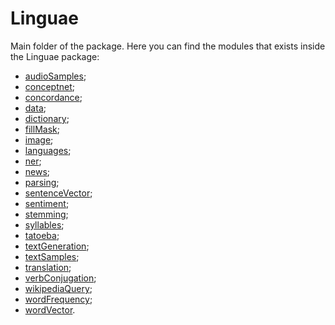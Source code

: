 # Linguae

Main folder of the package. Here you can find the modules that exists inside the Linguae package:

- [audioSamples](audioSamples);
- [conceptnet](conceptnet);
- [concordance](concordance);
- [data](data);
- [dictionary](dictionary);
- [fillMask](fillMask);
- [image](image);
- [languages](languages);
- [ner](ner);
- [news](news);
- [parsing](parsing);
- [sentenceVector](sentenceVector);
- [sentiment](sentiment);
- [stemming](stemming);
- [syllables](syllables);
- [tatoeba](tatoeba);
- [textGeneration](textGeneration);
- [textSamples](textSamples);
- [translation](translation);
- [verbConjugation](verbConjugation);
- [wikipediaQuery](wikipediaQuery);
- [wordFrequency](wordFrequency);
- [wordVector](wordVector).
